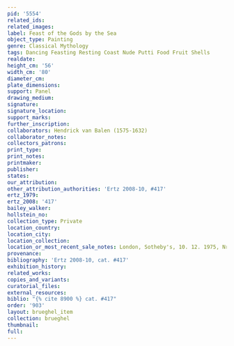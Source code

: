 ```yaml
---
pid: '5554'
related_ids: 
related_images: 
label: Feast of the Gods by the Sea
object_type: Painting
genre: Classical Mythology
tags: Dancing Feasting Resting Coast Nude Putti Food Fruit Shells
realdate: 
height_cm: '56'
width_cm: '80'
diameter_cm: 
plate_dimensions: 
support: Panel
drawing_medium: 
signature: 
signature_location: 
support_marks: 
further_inscription: 
collaborators: Hendrick van Balen (1575-1632)
collaborator_notes: 
collectors_patrons: 
print_type: 
print_notes: 
printmaker: 
publisher: 
states: 
our_attribution: 
other_attribution_authorities: 'Ertz 2008-10, #417'
ertz_1979: 
ertz_2008: '417'
bailey_walker: 
hollstein_no: 
collection_type: Private
location_country: 
location_city: 
location_collection: 
location_or_most_recent_sale_notes: London, Sotheby's, 10. 12. 1975, Nr. 45
provenance: 
bibliography: 'Ertz 2008-10, cat. #417'
exhibition_history: 
related_works: 
copies_and_variants: 
curatorial_files: 
external_resources: 
biblio: "{% cite 8900 %} cat. #417"
order: '903'
layout: brueghel_item
collection: brueghel
thumbnail: 
full: 
---
```

